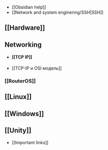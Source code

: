 - [[Obsidian help]]
- [[Network and system enginering/SSH|SSH]]
## [[Hardware]]
## Networking
- #### [[TCP IP]]
- [[TCP-IP и OSI модель]]
### [[RouterOS]]
## [[Linux]]
## [[Windows]]
## [[Unity]]
- [[Important links]]